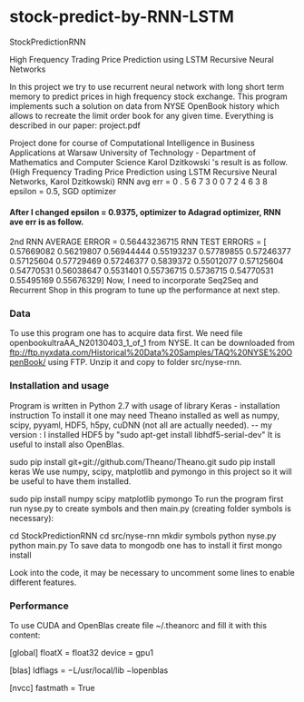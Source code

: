 # stock-predict-by-RNN-LSTM
StockPredictionRNN

High Frequency Trading Price Prediction using LSTM Recursive Neural Networks

In this project we try to use recurrent neural network with long short term memory to predict prices in high frequency stock exchange. This program implements such a solution on data from NYSE OpenBook history which allows to recreate the limit order book for any given time. Everything is described in our paper: project.pdf

Project done for course of Computational Intelligence in Business Applications at Warsaw University of Technology - Department of Mathematics and Computer Science
Karol Dzitkowski 's result is  as follow.(High Frequency Trading Price Prediction 
using LSTM Recursive Neural Networks, Karol Dzitkowski)
RNN avg err = 0 . 5 6 7 3 0 0 7 2 4 6 3 8
epsilon = 0.5, SGD optimizer

#### After I changed epsilon = 0.9375, optimizer to Adagrad optimizer, RNN ave err is as follow. 
2nd RNN AVERAGE ERROR = 0.56443236715
RNN TEST ERRORS = [ 0.57669082  0.56219807  0.56944444  0.55193237  0.57789855  0.57246377
  0.57125604  0.57729469  0.57246377  0.5839372   0.55012077  0.57125604
  0.54770531  0.56038647  0.5531401   0.55736715  0.5736715   0.54770531
  0.55495169  0.55676329]
Now, I need to incorporate Seq2Seq and Recurrent Shop in  this program to tune up the performance at next step.

### Data

To use this program one has to acquire data first. We need file openbookultraAA_N20130403_1_of_1 from NYSE. It can be downloaded from ftp://ftp.nyxdata.com/Historical%20Data%20Samples/TAQ%20NYSE%20OpenBook/ using FTP. Unzip it and copy to folder src/nyse-rnn.

### Installation and usage

Program is written in Python 2.7 with usage of library Keras - installation instruction To install it one may need Theano installed as well as numpy, scipy, pyyaml, HDF5, h5py, cuDNN (not all are actually needed). -- my version : I installed HDF5 by "sudo apt-get install libhdf5-serial-dev" It is useful to install also OpenBlas.

sudo pip install git+git://github.com/Theano/Theano.git
sudo pip install keras
We use numpy, scipy, matplotlib and pymongo in this project so it will be useful to have them installed.

sudo pip install numpy scipy matplotlib pymongo
To run the program first run nyse.py to create symbols and then main.py (creating folder symbols is necessary):

cd StockPredictionRNN
cd src/nyse-rnn
mkdir symbols
python nyse.py
python main.py
To save data to mongodb one has to install it first mongo install

Look into the code, it may be necessary to uncomment some lines to enable different features.

### Performance

To use CUDA and OpenBlas create file ~/.theanorc and fill it with this content:

[global]
floatX = float32 
device = gpu1

[blas]
ldflags = −L/usr/local/lib −lopenblas

[nvcc]
fastmath = True
